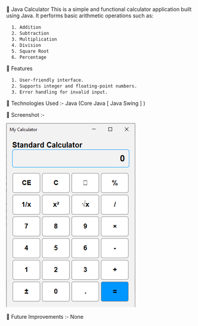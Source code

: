 🧮 Java Calculator
This is a simple and functional calculator application built using Java. It performs basic arithmetic operations such as:
      
      1. Addition
      2. Subtraction
      3. Multiplication
      4. Division
      5. Square Root
      6. Percentage

🔧 Features

      1. User-friendly interface.
      2. Supports integer and floating-point numbers.
      3. Error handling for invalid input.

📂 Technologies Used    :- Java (Core Java [ Java Swing ] )

📸 Screenshot :-

![image alt](https://github.com/Hiru2024God/Calculator_Java/blob/6d44976cc9f28349f95e17583e6c991ed0a51b4f/Calculator_PIC.PNG)

📌 Future Improvements  :- None
